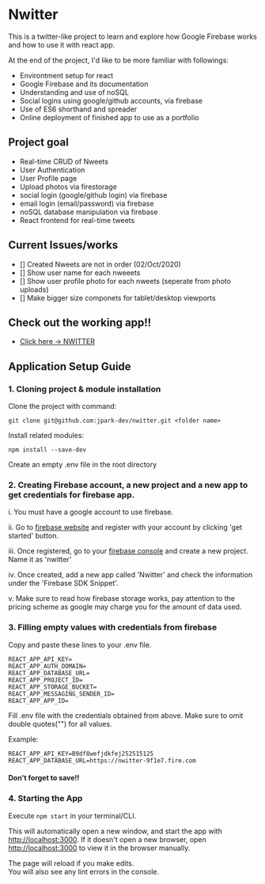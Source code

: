 # Nwitter
This is a twitter-like project to learn and explore how Google Firebase works and how to use it with react app.

At the end of the project, I'd like to be more familiar with followings:
- Environtment setup for react
- Google Firebase and its documentation
- Understanding and use of noSQL
- Social logins using google/github accounts, via firebase
- Use of ES6 shorthand and spreader
- Online deployment of finished app to use as a portfolio

## Project goal
- Real-time CRUD of Nweets
- User Authentication
- User Profile page
- Upload photos via firestorage
- social login (google/github login) via firebase
- email login (email/password) via firebase
- noSQL database manipulation via firebase
- React frontend for real-time tweets

## Current Issues/works
- [] Created Nweets are not in order (02/Oct/2020)
- [] Show user name for each nweeets
- [] Show user profile photo for each nweets (seperate from photo uploads)
- [] Make bigger size componets for tablet/desktop viewports

## Check out the working app!!
- [Click here -> NWITTER](https://jpark-dev.github.io/nwitter)

## Application Setup Guide

### 1. Cloning project & module installation

Clone the project with command:
```
git clone git@github.com:jpark-dev/nwitter.git <folder name>
```

Install related modules:
```
npm install --save-dev
```

Create an empty .env file in the root directory

### 2. Creating Firebase account, a new project and a new app to get credentials for firebase app.
i. You must have a google account to use firebase.

ii. Go to [firebase website](https://firebase.google.com) and register with your account by clicking 'get started' button.

iii. Once registered, go to your [firebase console](https://console.firebase.google.com/) and create a new project. Name it as 'nwitter'

iv. Once created, add a new app called 'Nwitter' and check the information under the 'Firebase SDK Snippet'.

v. Make sure to read how firebase storage works, pay attention to the pricing scheme as google may charge you for the amount of data used.

### 3. Filling empty values with credentials from firebase

Copy and paste these lines to your .env file.
```
REACT_APP_API_KEY=
REACT_APP_AUTH_DOMAIN=
REACT_APP_DATABASE_URL=
REACT_APP_PROJECT_ID=
REACT_APP_STORAGE_BUCKET=
REACT_APP_MESSAGING_SENDER_ID=
REACT_APP_APP_ID=
```
Fill .env file with the credentials obtained from above.
Make sure to omit double quotes("") for all values.

Example:

```
REACT_APP_API_KEY=B9df8wefjdkfej252515125
REACT_APP_DATABASE_URL=https://nwitter-9f1e7.fire.com
```

#### Don't forget to save!!

### 4. Starting the App
Execute `npm start` in your terminal/CLI.

This will automatically open a new window, and start the app with [http://localhost:3000](http://localhost:3000).
If it doesn't open a new browser, open [http://localhost:3000](http://localhost:3000) to view it in the browser manually.

The page will reload if you make edits.<br />
You will also see any lint errors in the console.

